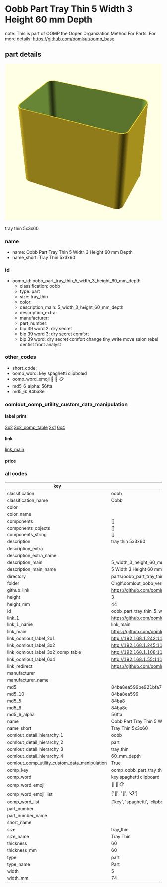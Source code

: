 # Oobb Part Tray Thin 5 Width 3 Height 60 mm Depth  

note: This is part of OOMP the Oopen Organization Method For Parts. For more details: https://github.com/oomlout/oomp_base

##  part details
  

[![](3dpr.png)](3dpr.png)

tray thin 5x3x60



### name
* name: Oobb Part Tray Thin 5 Width 3 Height 60 mm Depth
* name_short: Tray Thin 5x3x60 
### id
* oomp_id: oobb_part_tray_thin_5_width_3_height_60_mm_depth
  * classification: oobb
  * type: part
  * size: tray_thin
  * color: 
  * description_main: 5_width_3_height_60_mm_depth
  * description_extra: 
  * manufacturer: 
  * part_number: 
  * bip 39 word 2: dry secret
  * bip 39 word 3: dry secret comfort
  * bip 39 word: dry secret comfort change tiny write move salon rebel dentist front analyst

### other_codes
* short_code: 
* oomp_word: key spaghetti clipboard
* oomp_word_emoji :key: :spaghetti: :clipboard:
* md5_6_alpha: 56fta
* md5_6: 84ba8e






### oomlout_oomp_utility_custom_data_manipulation
#### label print
[3x2](http://192.168.1.245:1112/?label=oomp%2056fta)
[3x2_oomp_table](http://192.168.1.108:1112/?label=oomp%2056fta)
[2x1](http://192.168.1.242:1112/?label=oomp%2056fta)
[6x4](http://192.168.1.55:1112/?label=oomp%2056fta)    

#### link

[link_main](https://github.com/oomlout/oomlout_oobb_version_4_generated_parts/tree/main/navigation_oomp/oobb/part/tray_thin/5_width_3_height_60_mm_depth/part)                              

#### price







### all codes 
| key | value |  
| --- | --- |  
| classification | oobb |  
| classification_name | Oobb |  
| color |  |  
| color_name |  |  
| components | [] |  
| components_objects | [] |  
| components_string | [] |  
| description | tray thin 5x3x60 |  
| description_extra |  |  
| description_extra_name |  |  
| description_main | 5_width_3_height_60_mm_depth |  
| description_main_name | 5 Width 3 Height 60 mm Depth |  
| directory | parts/oobb_part_tray_thin_5_width_3_height_60_mm_depth |  
| folder | C:\gh\oomlout_oobb_version_4_generated_parts\parts\oobb_part_tray_thin_5_width_3_height_60_mm_depth |  
| github_link | https://github.com/oomlout/oomlout_oomp_part_src/tree/main/parts/oobb_part_tray_thin_5_width_3_height_60_mm_depth |  
| height | 3 |  
| height_mm | 44 |  
| id | oobb_part_tray_thin_5_width_3_height_60_mm_depth |  
| link_1 | https://github.com/oomlout/oomlout_oobb_version_4_generated_parts/tree/main/navigation_oomp/oobb/part/tray_thin/5_width_3_height_60_mm_depth/part |  
| link_1_name | link_main |  
| link_main | https://github.com/oomlout/oomlout_oobb_version_4_generated_parts/tree/main/navigation_oomp/oobb/part/tray_thin/5_width_3_height_60_mm_depth/part |  
| link_oomlout_label_2x1 | http://192.168.1.242:1112/?label=oomp%2056fta |  
| link_oomlout_label_3x2 | http://192.168.1.245:1112/?label=oomp%2056fta |  
| link_oomlout_label_3x2_oomp_table | http://192.168.1.108:1112/?label=oomp%2056fta |  
| link_oomlout_label_6x4 | http://192.168.1.55:1112/?label=oomp%2056fta |  
| link_redirect | https://github.com/oomlout/oomlout_oobb_version_4_generated_parts/tree/main/parts/oobb_tray_thin_05_03_60 |  
| manufacturer |  |  
| manufacturer_name |  |  
| md5 | 84ba8ea599be921bfa7132625c70a21d |  
| md5_10 | 84ba8ea599 |  
| md5_5 | 84ba8 |  
| md5_6 | 84ba8e |  
| md5_6_alpha | 56fta |  
| name | Oobb Part Tray Thin 5 Width 3 Height 60 mm Depth |  
| name_short | Tray Thin 5x3x60  |  
| oomlout_detail_hierarchy_1 | oobb |  
| oomlout_detail_hierarchy_2 | part |  
| oomlout_detail_hierarchy_3 | tray_thin |  
| oomlout_detail_hierarchy_4 | 60_mm_depth |  
| oomlout_oomp_utility_custom_data_manipulation | True |  
| oomp_key | oomp_oobb_part_tray_thin_5_width_3_height_60_mm_depth |  
| oomp_word | key spaghetti clipboard |  
| oomp_word_emoji | :key: :spaghetti: :clipboard: |  
| oomp_word_emoji_list | [':key:', ':spaghetti:', ':clipboard:'] |  
| oomp_word_list | ['key', 'spaghetti', 'clipboard'] |  
| part_number |  |  
| part_number_name |  |  
| short_name |  |  
| size | tray_thin |  
| size_name | Tray Thin |  
| thickness | 60 |  
| thickness_mm | 60 |  
| type | part |  
| type_name | Part |  
| width | 5 |  
| width_mm | 74 |  
